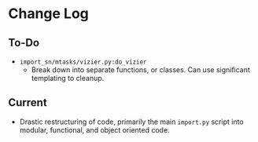 # Change Log #

## To-Do ##

-   `import_sn/mtasks/vizier.py:do_vizier`
    -    Break down into separate functions, or classes.  Can use significant templating to cleanup.


## Current ##

-   Drastic restructuring of code, primarily the main `import.py` script into modular, functional, and object oriented code.
